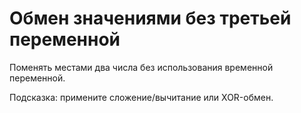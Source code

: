 # Обмен значениями без третьей переменной
Поменять местами два числа без использования временной переменной.

Подсказка: примените сложение/вычитание или XOR-обмен.
